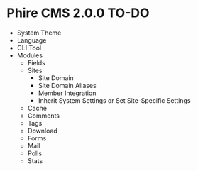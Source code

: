Phire CMS 2.0.0 TO-DO
=====================

- System Theme
- Language
- CLI Tool
- Modules
    + Fields
    + Sites
        - Site Domain
        - Site Domain Aliases
        - Member Integration
        - Inherit System Settings or Set Site-Specific Settings
    + Cache
    + Comments
    + Tags
    + Download
    + Forms
    + Mail
    + Polls
    + Stats
